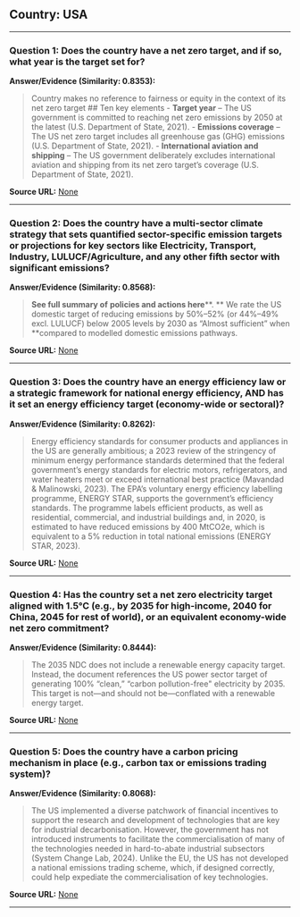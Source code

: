 ## Country: USA

---
### Question 1: Does the country have a net zero target, and if so, what year is the target set for?

**Answer/Evidence (Similarity: 0.8353):**
> Country makes no reference to fairness or equity in the context of its net zero target   ## Ten key elements  - **Target year** – The US government is committed to reaching net zero emissions by 2050 at the latest (U.S. Department of State, 2021). - **Emissions coverage** – The US net zero target includes all greenhouse gas (GHG) emissions (U.S. Department of State, 2021). - **International aviation and shipping** – The US government deliberately excludes international aviation and shipping from its net zero target’s coverage (U.S. Department of State, 2021).

**Source URL:** [None](None)

---
### Question 2: Does the country have a multi-sector climate strategy that sets quantified sector-specific emission targets or projections for key sectors like Electricity, Transport, Industry, LULUCF/Agriculture, and any other fifth sector with significant emissions?

**Answer/Evidence (Similarity: 0.8568):**
> **See full summary of** **policies and actions here****. **  We rate the US domestic target of reducing emissions by 50%–52% (or 44%–49% excl. LULUCF) below 2005 levels by 2030 as “Almost sufficient” when **compared to modelled domestic emissions pathways.

**Source URL:** [None](None)

---
### Question 3: Does the country have an energy efficiency law or a strategic framework for national energy efficiency, AND has it set an energy efficiency target (economy-wide or sectoral)?

**Answer/Evidence (Similarity: 0.8262):**
> Energy efficiency standards for consumer products and appliances in the US are generally ambitious; a 2023 review of the stringency of minimum energy performance standards determined that the federal government’s energy standards for electric motors, refrigerators, and water heaters meet or exceed international best practice (Mavandad & Malinowski, 2023). The EPA’s voluntary energy efficiency labelling programme, ENERGY STAR, supports the government’s efficiency standards. The programme labels efficient products, as well as residential, commercial, and industrial buildings and, in 2020, is estimated to have reduced emissions by 400 MtCO2e, which is equivalent to a 5% reduction in total national emissions (ENERGY STAR, 2023).

**Source URL:** [None](None)

---
### Question 4: Has the country set a net zero electricity target aligned with 1.5°C (e.g., by 2035 for high-income, 2040 for China, 2045 for rest of world), or an equivalent economy-wide net zero commitment?

**Answer/Evidence (Similarity: 0.8444):**
> The 2035 NDC does not include a renewable energy capacity target. Instead, the document references the US power sector target of generating 100% “clean,” “carbon pollution-free" electricity by 2035. This target is not—and should not be—conflated with a renewable energy target.

**Source URL:** [None](None)

---
### Question 5: Does the country have a carbon pricing mechanism in place (e.g., carbon tax or emissions trading system)?

**Answer/Evidence (Similarity: 0.8068):**
> The US implemented a diverse patchwork of financial incentives to support the research and development of technologies that are key for industrial decarbonisation. However, the government has not introduced instruments to facilitate the commercialisation of many of the technologies needed in hard-to-abate industrial subsectors (System Change Lab, 2024). Unlike the EU, the US has not developed a national emissions trading scheme, which, if designed correctly, could help expediate the commercialisation of key technologies.

**Source URL:** [None](None)

---
